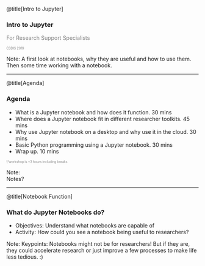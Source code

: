 @title[Intro to Jupyter]
### Intro to Jupyter 
<p style="color:gray">For Research Support Specialists</p>
<p style="font-size:0.6em; color:gray">C3DIS 2019</p> 


Note:
A first look at notebooks, why they are useful and how to use them. Then some time working with a notebook.     

---
@title[Agenda]
### Agenda 
- What is a Jupyter notebook and how does it function. 30 mins
- Where does a Jupyter notebook fit in different researcher toolkits. 45 mins
- Why use Jupyter notebook on a desktop and why use it in the cloud. 30 mins
- Basic Python programming using a Jupyter notebook. 30 mins
- Wrap up. 10 mins

<p style="font-size:0.6em; color:gray">\*workshop is ~3 hours including breaks </p> 


Note:  
Notes? 

---
@title[Notebook Function]
### What do Jupyter Notebooks do? 

- Objectives: Understand what notebooks are capable of
- Activity: How could you see a notebook being useful to researchers?

Note:
Keypoints: Notebooks might not be for researchers! But if they are, they could accelerate research or just improve a few processes to make life less tedious. :)

